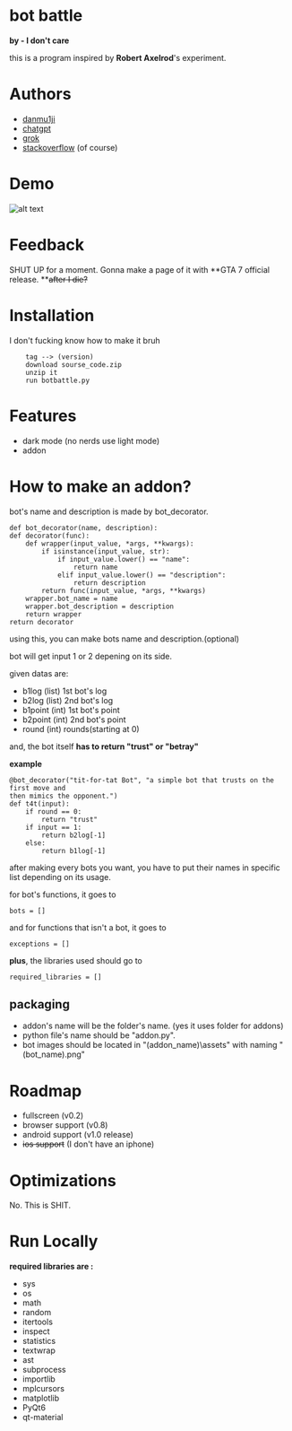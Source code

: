 
# bot battle
**by - I don't care**

this is a program inspired by **Robert Axelrod**'s experiment.


# Authors

- [danmu1ji](https://github.com/yoon0417joon)
- [chatgpt](https://chat.openai.com)
- [grok](https://grok.com/)
- [stackoverflow](https://stackoverflow.com/) (of course)


# Demo
![alt text](https://i.ibb.co/Txwrxtxr/2025-02-27-143533.png)
# Feedback

SHUT UP for a moment. Gonna make a page of it with **GTA 7 official release. **~~after I die?~~


# Installation

I don't fucking know how to make it bruh

```textbox
    tag --> (version)
    download sourse_code.zip
    unzip it
    run botbattle.py
```
    
# Features

- dark mode (no nerds use light mode)
- addon



# How to make an addon?

bot's name and description is made by bot_decorator.

```text
def bot_decorator(name, description):
def decorator(func):
    def wrapper(input_value, *args, **kwargs):
        if isinstance(input_value, str):
            if input_value.lower() == "name":
                return name
            elif input_value.lower() == "description":
                return description
        return func(input_value, *args, **kwargs)
    wrapper.bot_name = name
    wrapper.bot_description = description
    return wrapper
return decorator
```
using this, you can make bots name and description.(optional)

bot will get input 1 or 2 depening on its side.

given datas are:
- b1log (list) 1st bot's log
- b2log (list) 2nd bot's log
- b1point (int) 1st bot's point
- b2point (int) 2nd bot's point
- round (int) rounds(starting at 0)

and, the bot itself **has to return "trust" or "betray"**

**example**

    @bot_decorator("tit-for-tat Bot", "a simple bot that trusts on the first move and 
    then mimics the opponent.")
    def t4t(input):
        if round == 0:
            return "trust"
        if input == 1:
            return b2log[-1]
        else:
            return b1log[-1]

after making every bots you want, you have to put their names in specific list depending on its usage.

for bot's functions, it goes to

    bots = []

and for functions that isn't a bot, it goes to

    exceptions = []

**plus**, the libraries used should go to

    required_libraries = []

## packaging

- addon's name will be the folder's name. (yes it uses folder for addons)
- python file's name should be "addon.py".
- bot images should be located in "(addon_name)\assets" with naming "(bot_name).png"
# Roadmap

- fullscreen (v0.2)
- browser support (v0.8)
- android support (v1.0 release)
- ~~ios support~~ (I don't have an iphone)



# Optimizations

No. This is SHIT.


# Run Locally

**required libraries are :**
- sys
- os
- math
- random
- itertools
- inspect
- statistics
- textwrap
- ast
- subprocess
- importlib
- mplcursors
- matplotlib
- PyQt6
- qt-material
